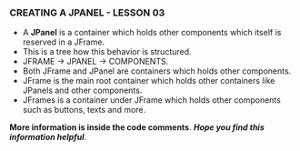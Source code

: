 ### CREATING A JPANEL - LESSON 03
- A **JPanel** is a container which holds other components which itself is reserved in a JFrame.
- This is a tree how this behavior is structured.
- JFRAME -> JPANEL -> COMPONENTS.
- Both JFrame and JPanel are containers which holds other components.
- JFrame is the main root container which holds other containers like JPanels and other components.
- JFrames is a container under JFrame which holds other components such as buttons, texts and more.

__More information is inside the code comments__.
***Hope you find this information helpful***.